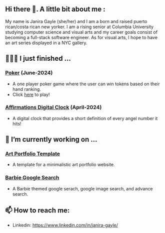 ## Hi there 👋. A little bit about me :

My name is Janira Gayle (she/her) and I am a born and raised puerto rican/costa rican new yorker. I am a rising senior at Columbia University studying computer science and visual arts and my career goals consist of becoming a full-stack software engineer. As for visual arts, I hope to have an art series displayed in a NYC gallery.


## 👩🏽‍💻 I just finished ...
###  [Poker](https://github.com/janiragayle/Poker) (June-2024)
- A one player poker game where the user can win tokens based on their hand ranking.
- Click [here](https://poker-jg.netlify.app) to play!

###  [Affirmations Digital Clock](https://github.com/janiragayle/Affirmations-Clock) (April-2024)
- A digital clock that provides a short definition of every angel number it hits!


## 🔭 I’m currently working on ...
###  [Art Portfolio Template](https://github.com/janiragayle/Art-Portfolio-Template)
- A template for a minimalistic art portfolio website.
###  [Barbie Google Search](https://github.com/janiragayle/Barbie-Google-Search)
- A Barbie themed google serach, google image search, and advance search.


## 📫 How to reach me: 
- Linkedin: https://www.linkedin.com/in/janira-gayle/
<!--
**janiragayle/JaniraGayle** is a ✨ _special_ ✨ repository because its `README.md` (this file) appears on your GitHub profile.

Here are some ideas to get you started:

- 🔭 I’m currently working on ...
- 🌱 I’m currently learning ...
- 👯 I’m looking to collaborate on ...
- 🤔 I’m looking for help with ...
- 💬 Ask me about ...
- 📫 How to reach me: ...
- 😄 Pronouns: ...
- ⚡ Fun fact: ...
-->

